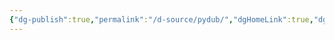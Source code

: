 ```yaml
---
{"dg-publish":true,"permalink":"/d-source/pydub/","dgHomeLink":true,"dgPassFrontmatter":false}
---
```

